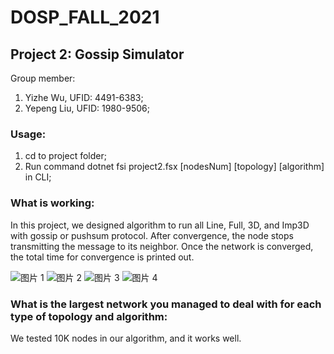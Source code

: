 # DOSP_FALL_2021

## Project 2: Gossip Simulator

Group member:
  1. Yizhe Wu, UFID: 4491-6383;
  2. Yepeng Liu, UFID: 1980-9506;

### Usage:
  1. cd to project folder;
  2. Run command dotnet fsi project2.fsx [nodesNum] [topology] [algorithm] in CLI;

### What is working:
In this project, we designed algorithm to run all Line, Full, 3D, and Imp3D with gossip or pushsum protocol. After convergence, the node stops transmitting the message to its neighbor. Once the network is converged, the total time for convergence is printed out.

![图片 1](https://user-images.githubusercontent.com/40141652/136863103-8154f95c-3315-462c-8352-2a0d78eee438.png)
![图片 2](https://user-images.githubusercontent.com/40141652/136863127-33e37654-319a-488a-8bda-2daf1380ef6d.png)
![图片 3](https://user-images.githubusercontent.com/40141652/136863128-b443e4e1-af01-4b12-9dfc-efd035abd7ba.png)
![图片 4](https://user-images.githubusercontent.com/40141652/136863132-f56615c1-c2ce-4ffa-b5f1-830e6b20edbb.png)

### What is the largest network you managed to deal with for each type of topology and algorithm:
We tested 10K nodes in our algorithm, and it works well.
